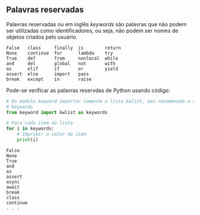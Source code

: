## Palavras reservadas

Palavras reservadas ou em inglês *keywords* são palavras que não podem ser
utilizadas como identificadores, ou seja, não podem ser nomes de objetos
criados pelo usuário.



``` text
False   class     finally  is        return  
None    continue  for      lambda    try     
True    def       from     nonlocal  while   
and     del       global   not       with    
as      elif      if       or        yield   
assert  else      import   pass              
break   except    in       raise
```

Pode-se verificar as palavras reservdas de Python usando código:

``` python
# Do módulo keyword importar somente a lista kwlist, mas renomenado-a como
# keywords
from keyword import kwlist as keywords

# Para cada item da lista
for i in keywords:
    # Imprimir o valor do item
    print(i)
```

``` console
False
None
True
and
as
assert
async
await
break
class
continue
. . .
```
